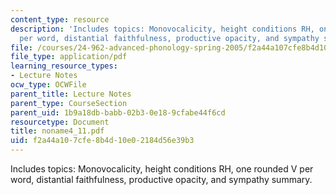 ```yaml
---
content_type: resource
description: 'Includes topics: Monovocalicity, height conditions RH, one rounded V
  per word, distantial faithfulness, productive opacity, and sympathy summary.'
file: /courses/24-962-advanced-phonology-spring-2005/f2a44a107cfe8b4d10e02184d56e39b3_noname4_11.pdf
file_type: application/pdf
learning_resource_types:
- Lecture Notes
ocw_type: OCWFile
parent_title: Lecture Notes
parent_type: CourseSection
parent_uid: 1b9a18db-babb-02b3-0e18-9cfabe44f6cd
resourcetype: Document
title: noname4_11.pdf
uid: f2a44a10-7cfe-8b4d-10e0-2184d56e39b3
---
```

Includes topics: Monovocalicity, height conditions RH, one rounded V per word, distantial faithfulness, productive opacity, and sympathy summary.

